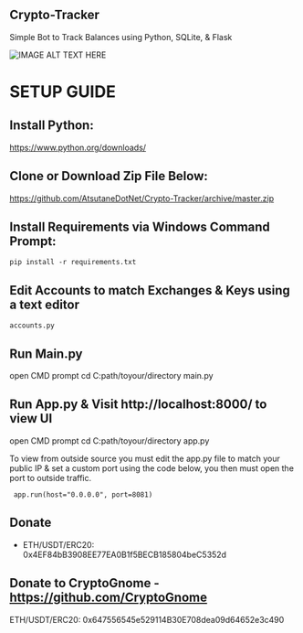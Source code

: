 ## Crypto-Tracker
Simple Bot to Track Balances using Python, SQLite, &amp; Flask

![IMAGE ALT TEXT HERE](https://atsutanedotnet.files.wordpress.com/2020/11/demo-tracker-2.0.png)

# SETUP GUIDE

## Install Python:

https://www.python.org/downloads/

## Clone or Download Zip File Below:

https://github.com/AtsutaneDotNet/Crypto-Tracker/archive/master.zip

## Install Requirements via Windows Command Prompt:

```pip install -r requirements.txt```

## Edit Accounts to match Exchanges & Keys using a text editor

```accounts.py```

## Run Main.py

open CMD prompt
cd C:path/toyour/directory
main.py

## Run App.py & Visit http://localhost:8000/ to view UI

open CMD prompt
cd C:path/toyour/directory
app.py

To view from outside source you must edit the app.py file to match your public IP & set a custom port using the code below, you then must open the port to outside traffic.

``` app.run(host="0.0.0.0", port=8081)```

## Donate
- ETH/USDT/ERC20: 0x4EF84bB3908EE77EA0B1f5BECB185804beC5352d

## Donate to CryptoGnome - https://github.com/CryptoGnome
ETH/USDT/ERC20: 0x647556545e529114B30E708dea09d64652e3c490
